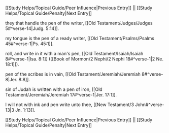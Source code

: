 [[Study Helps/Topical Guide/Peer Influence|Previous Entry]]  ||  [[Study Helps/Topical Guide/Penalty|Next Entry]]

 they that handle the pen of the writer, [[Old Testament/Judges/Judges 5#^verse-14|Judg. 5:14]].

 my tongue is the pen of a ready writer, [[Old Testament/Psalms/Psalms 45#^verse-1|Ps. 45:1]].

 roll, and write in it with a man's pen, [[Old Testament/Isaiah/Isaiah 8#^verse-1|Isa. 8:1]] ([[Book of Mormon/2 Nephi/2 Nephi 18#^verse-1|2 Ne. 18:1]]).

 pen of the scribes is in vain, [[Old Testament/Jeremiah/Jeremiah 8#^verse-8|Jer. 8:8]].

 sin of Judah is written with a pen of iron, [[Old Testament/Jeremiah/Jeremiah 17#^verse-1|Jer. 17:1]].

 I will not with ink and pen write unto thee, [[New Testament/3 John#^verse-13|3 Jn. 1:13]].

[[Study Helps/Topical Guide/Peer Influence|Previous Entry]]  ||  [[Study Helps/Topical Guide/Penalty|Next Entry]]